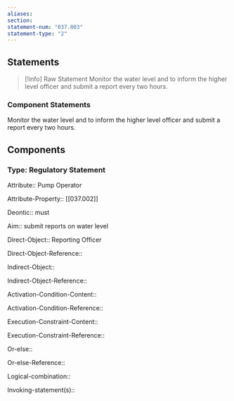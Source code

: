 ```yaml
---
aliases: 
section: 
statement-num: "037.003"
statement-type: "2"
---
```

## Statements 
> [!info] Raw Statement
> Monitor the water level and to inform the higher level officer and submit a report every two hours.  
> 

### Component Statements
Monitor the water level and to inform the higher level officer and submit a report every two hours.  
## Components
### Type: Regulatory Statement
Attribute:: Pump Operator

Attribute-Property:: [[037.002]]


Deontic:: must


Aim:: submit reports on water level


Direct-Object:: Reporting Officer

Direct-Object-Reference:: 


Indirect-Object::

Indirect-Object-Reference:: 


Activation-Condition-Content::

Activation-Condition-Reference:: 


Execution-Constraint-Content::

Execution-Constraint-Reference:: 


Or-else::

Or-else-Reference:: 


Logical-combination::


Invoking-statement(s)::
